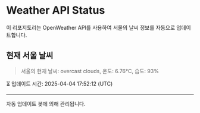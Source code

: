 
# Weather API Status

이 리포지토리는 OpenWeather API를 사용하여 서울의 날씨 정보를 자동으로 업데이트합니다.

## 현재 서울 날씨
> 서울의 현재 날씨: overcast clouds, 온도: 6.76°C, 습도: 93%

⏳ 업데이트 시간: 2025-04-04 17:52:12 (UTC)

---
자동 업데이트 봇에 의해 관리됩니다.

